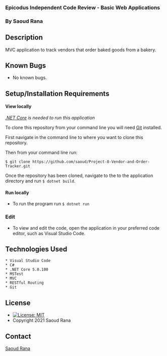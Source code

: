 ### Epicodus Independent Code Review - Basic Web Applications

### By Saoud Rana
## Description
MVC application to track vendors that order baked goods from a bakery.

## Known Bugs
* No known bugs.   

## Setup/Installation Requirements

#### View locally

*[.NET Core](https://dotnet.microsoft.com/download/dotnet/5.0) is needed to run this application*

To clone this repository from your command line you will need [Git](https://git-scm.com/) installed. 

First navigate in the command line to where you want to clone this repository. 

Then from your command line run:

`$ git clone https://github.com/saoud/Project-8-Vendor-and-Order-Tracker.git`

Once the repository has been cloned, navigate to the to the application directory and run `$ dotnet build`.

#### Run locally
* To run the program run `$ dotnet run` 

### Edit
* To view and edit the code, open the application in your preferred code editor, such as Visual Studio Code.

## Technologies Used
```
* Visual Studio Code
* C#
* .NET Core 5.0.100
* MSTest
* MVC
* RESTful Routing
* Git
```

## License
* [![License: MIT](https://img.shields.io/badge/License-MIT-yellow.svg)](https://github.com/saoud/csharp-TDD-template/blob/main/LICENSE)
* Copyright 2021 Saoud Rana
## Contact
[Saoud Rana](mailto:githubissues@saoud.dev)
